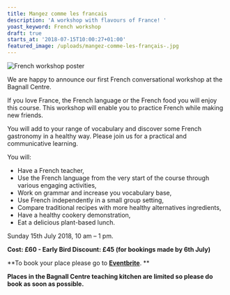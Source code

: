 ```yaml
---
title: Mangez comme les francais
description: 'A workshop with flavours of France! '
yoast_keyword: French workshop
draft: true
starts_at: '2018-07-15T10:00:27+01:00'
featured_image: /uploads/mangez-comme-les-français-.jpg
---
```

![French workshop poster](/uploads/mangez-comme-les-français-.jpg)

We are happy to announce our first French conversational workshop at the Bagnall Centre. 

If you love France, the French language or the French food you will enjoy this course. This workshop will enable you to practice French while making new friends. 

You will add to your range of vocabulary and discover some French gastronomy in a healthy way. Please join us for a practical and communicative learning. 

You will:

* Have a French teacher,
* Use the French language from the very start of the course through various engaging activities,
* Work on grammar and increase you vocabulary base,
* Use French independently in a small group setting,
* Compare traditional recipes with more healthy alternatives ingredients,
* Have a healthy cookery demonstration,
* Eat a delicious plant-based lunch.

Sunday 15th July 2018, 10 am – 1 pm.

**Cost: £60 - Early Bird Discount: £45 (for bookings made by 6th July)**

**To book your place please go to **[**Eventbrite**](https://www.eventbrite.co.uk/e/mangez-comme-les-francais-tickets-47018260884?aff=erelexpmlt)**. **

**Places in the Bagnall Centre teaching kitchen are limited so please do book as soon as possible.**
